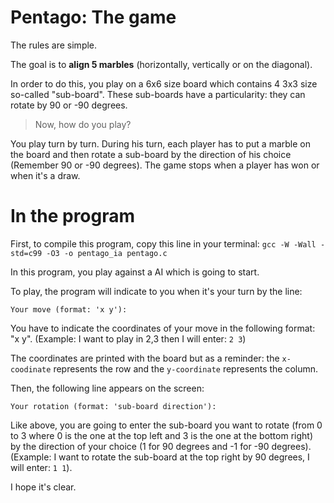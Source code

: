 # Pentago: The game

The rules are simple. 

The goal is to **align 5 marbles** (horizontally, vertically or on the diagonal).

In order to do this, you play on a 6x6 size board which contains 4 3x3 size so-called "sub-board". These sub-boards have a particularity: they can rotate by 90 or -90 degrees.

>Now, how do you play?

You play turn by turn. During his turn, each player has to put a marble on the board and then rotate a sub-board by the direction of his choice (Remember 90 or -90 degrees). The game stops when a player has won or when it's a draw.

# In the program

First, to compile this program, copy this line in your terminal: ```gcc -W -Wall -std=c99 -O3 -o pentago_ia pentago.c```

In this program, you play against a AI which is going to start.

To play, the program will indicate to you when it's your turn by the line:

```
Your move (format: 'x y'):
```
You have to indicate the coordinates of your move in the following format: "x y". (Example: I want to play in 2,3 then I will enter: `2 3`)

The coordinates are printed with the board but as a reminder: the `x-coodinate` represents the row and the `y-coordinate` represents the column.

Then, the following line appears on the screen: 
```
Your rotation (format: 'sub-board direction'):
```
Like above, you are going to enter the sub-board you want to rotate (from 0 to 3 where 0 is the one at the top left and 3 is the one at the bottom right) by the direction of your choice (1 for 90 degrees and -1 for -90 degrees). (Example: I want to rotate the sub-board at the top right by 90 degrees, I will enter: `1 1`).

I hope it's clear.
